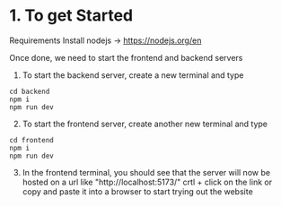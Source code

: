 # 1. To get Started
Requirements
Install nodejs -> https://nodejs.org/en

Once done, we need to start the frontend and backend servers
1. To start the backend server, create a new terminal and type
```
cd backend
npm i
npm run dev
```
2. To start the frontend server, create another new terminal and type
```
cd frontend
npm i
npm run dev
```
3. In the frontend terminal, you should see that the server will now be hosted on a url like "http://localhost:5173/"
crtl + click on the link or copy and paste it into a browser to start trying out the website
